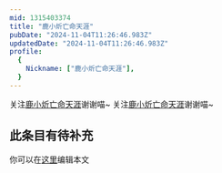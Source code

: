 ```yaml
---
mid: 1315403374
title: "鹿小炘亡命天涯"
pubDate: "2024-11-04T11:26:46.983Z"
updatedDate: "2024-11-04T11:26:46.983Z"
profile:
  {
    Nickname: ["鹿小炘亡命天涯"],
  }
---
```


关注[鹿小炘亡命天涯](https://space.bilibili.com/1315403374)谢谢喵~ 关注[鹿小炘亡命天涯](https://space.bilibili.com/1315403374)谢谢喵~

## 此条目有待补充
你可以在[这里](https://github.com/Yuhanawa/VTuber.ICU/edit/master/src/content/v/鹿小炘亡命天涯/index.md)编辑本文
